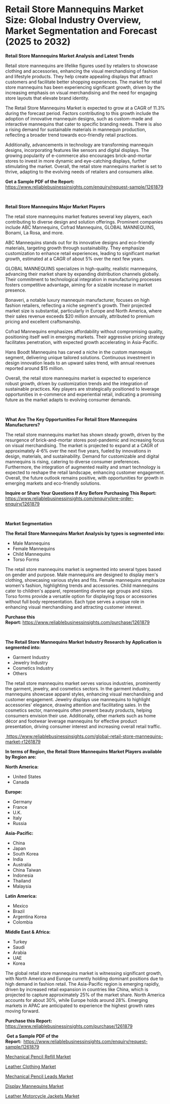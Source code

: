 <p><h1>Retail Store Mannequins Market Size: Global Industry Overview, Market Segmentation and Forecast (2025 to 2032)</h1></p><p><strong>Retail Store Mannequins Market Analysis and Latest Trends</strong></p>
<p><p>Retail store mannequins are lifelike figures used by retailers to showcase clothing and accessories, enhancing the visual merchandising of fashion and lifestyle products. They help create appealing displays that attract customers and facilitate better shopping experiences. The market for retail store mannequins has been experiencing significant growth, driven by the increasing emphasis on visual merchandising and the need for engaging store layouts that elevate brand identity.</p><p>The Retail Store Mannequins Market is expected to grow at a CAGR of 11.3% during the forecast period. Factors contributing to this growth include the adoption of innovative mannequin designs, such as custom-made and interactive mannequins that cater to specific branding needs. There is also a rising demand for sustainable materials in mannequin production, reflecting a broader trend towards eco-friendly retail practices.</p><p>Additionally, advancements in technology are transforming mannequin designs, incorporating features like sensors and digital displays. The growing popularity of e-commerce also encourages brick-and-mortar stores to invest in more dynamic and eye-catching displays, further stimulating the market. Overall, the retail store mannequins market is set to thrive, adapting to the evolving needs of retailers and consumers alike.</p></p>
<p><strong>Get a Sample PDF of the Report:&nbsp;</strong> <a href="https://www.reliablebusinessinsights.com/enquiry/request-sample/1261879?utm_campaign=75&utm_medium=2&utm_source=Github&utm_content=ia&utm_term=06022025&utm_id=retail-store-mannequins">https://www.reliablebusinessinsights.com/enquiry/request-sample/1261879</a></p>
<p>&nbsp;</p>
<p><strong>Retail Store Mannequins Major Market Players</strong></p>
<p><p>The retail store mannequins market features several key players, each contributing to diverse design and solution offerings. Prominent companies include ABC Mannequins, Cofrad Mannequins, GLOBAL MANNEQUINS, Bonami, La Rosa, and more.</p><p>ABC Mannequins stands out for its innovative designs and eco-friendly materials, targeting growth through sustainability. They emphasize customization to enhance retail experiences, leading to significant market growth, estimated at a CAGR of about 5% over the next few years.</p><p>GLOBAL MANNEQUINS specializes in high-quality, realistic mannequins, advancing their market share by expanding distribution channels globally. Their commitment to technological integration in manufacturing processes fosters competitive advantage, aiming for a sizable increase in market presence.</p><p>Bonaveri, a notable luxury mannequin manufacturer, focuses on high fashion retailers, reflecting a niche segment's growth. Their projected market size is substantial, particularly in Europe and North America, where their sales revenue exceeds $20 million annually, attributed to premium pricing and excellent craftsmanship.</p><p>Cofrad Mannequins emphasizes affordability without compromising quality, positioning itself well in emerging markets. Their aggressive pricing strategy facilitates penetration, with expected growth accelerating in Asia-Pacific.</p><p>Hans Boodt Mannequins has carved a niche in the custom mannequin segment, delivering unique tailored solutions. Continuous investment in design innovation leads to an upward sales trend, with annual revenues reported around $15 million.</p><p>Overall, the retail store mannequins market is expected to experience robust growth, driven by customization trends and the integration of sustainable practices. Key players are strategically positioned to leverage opportunities in e-commerce and experiential retail, indicating a promising future as the market adapts to evolving consumer demands.</p></p>
<p>&nbsp;</p>
<p><strong>What Are The Key Opportunities For Retail Store Mannequins Manufacturers?</strong></p>
<p><p>The retail store mannequins market has shown steady growth, driven by the resurgence of brick-and-mortar stores post-pandemic and increasing focus on visual merchandising. The market is projected to expand at a CAGR of approximately 4-6% over the next five years, fueled by innovations in design, materials, and sustainability. Demand for customizable and digital mannequins is rising, catering to diverse consumer preferences. Furthermore, the integration of augmented reality and smart technology is expected to reshape the retail landscape, enhancing customer engagement. Overall, the future outlook remains positive, with opportunities for growth in emerging markets and eco-friendly solutions.</p></p>
<p><strong>Inquire or Share Your Questions If Any Before Purchasing This Report:</strong> <a href="https://www.reliablebusinessinsights.com/enquiry/pre-order-enquiry/1261879?utm_campaign=75&utm_medium=2&utm_source=Github&utm_content=ia&utm_term=06022025&utm_id=retail-store-mannequins">https://www.reliablebusinessinsights.com/enquiry/pre-order-enquiry/1261879</a></p>
<p>&nbsp;</p>
<p><strong>Market Segmentation</strong></p>
<p><strong>The Retail Store Mannequins Market Analysis by types is segmented into:</strong></p>
<p><ul><li>Male Mannequins</li><li>Female Mannequins</li><li>Child Mannequins</li><li>Torso Forms</li></ul></p>
<p><p>The retail store mannequins market is segmented into several types based on gender and purpose. Male mannequins are designed to display men's clothing, showcasing various styles and fits. Female mannequins emphasize women's fashion, highlighting trends and accessories. Child mannequins cater to children's apparel, representing diverse age groups and sizes. Torso forms provide a versatile option for displaying tops or accessories without full body representation. Each type serves a unique role in enhancing visual merchandising and attracting customer interest.</p></p>
<p><strong>Purchase this Report:&nbsp;</strong><a href="https://www.reliablebusinessinsights.com/purchase/1261879?utm_campaign=75&utm_medium=2&utm_source=Github&utm_content=ia&utm_term=06022025&utm_id=retail-store-mannequins">https://www.reliablebusinessinsights.com/purchase/1261879</a></p>
<p>&nbsp;</p>
<p><strong>The Retail Store Mannequins Market Industry Research by Application is segmented into:</strong></p>
<p><ul><li>Garment Industry</li><li>Jewelry Industry</li><li>Cosmetics Industry</li><li>Others</li></ul></p>
<p><p>The retail store mannequins market serves various industries, prominently the garment, jewelry, and cosmetics sectors. In the garment industry, mannequins showcase apparel styles, enhancing visual merchandising and customer engagement. Jewelry displays use mannequins to highlight accessories' elegance, drawing attention and facilitating sales. In the cosmetics sector, mannequins often present beauty products, helping consumers envision their use. Additionally, other markets such as home décor and footwear leverage mannequins for effective product presentation, driving consumer interest and increasing overall retail traffic.</p></p>
<p><a href="https://www.reliablebusinessinsights.com/global-retail-store-mannequins-market-r1261879?utm_campaign=75&utm_medium=2&utm_source=Github&utm_content=ia&utm_term=06022025&utm_id=retail-store-mannequins">&nbsp;https://www.reliablebusinessinsights.com/global-retail-store-mannequins-market-r1261879</a></p>
<p><strong>In terms of Region, the Retail Store Mannequins Market Players available by Region are:</strong></p>
<p>
    <p> <strong> North America: </strong>
        <ul>
            <li>United States</li>
            <li>Canada</li>
        </ul>
        </p> 
    <p> <strong> Europe: </strong>
        <ul>
            <li>Germany</li>
            <li>France</li>
            <li>U.K.</li>
            <li>Italy</li>
            <li>Russia</li>
        </ul>
        </p> 
    <p> <strong> Asia-Pacific: </strong>
        <ul>
            <li>China</li>
            <li>Japan</li>
            <li>South Korea</li>
            <li>India</li>
            <li>Australia</li>
            <li>China Taiwan</li>
            <li>Indonesia</li>
            <li>Thailand</li>
            <li>Malaysia</li>
        </ul>
        </p> 
    <p> <strong> Latin America: </strong>
        <ul>
            <li>Mexico</li>
            <li>Brazil</li>
            <li>Argentina Korea</li>
            <li>Colombia</li>
        </ul>
        </p> 
    <p> <strong> Middle East & Africa: </strong>
        <ul>
            <li>Turkey</li>
            <li>Saudi</li>
            <li>Arabia</li>
            <li>UAE</li>
            <li>Korea</li>
        </ul>
    </p>
    </p>
<p><p>The global retail store mannequins market is witnessing significant growth, with North America and Europe currently holding dominant positions due to high demand in fashion retail. The Asia-Pacific region is emerging rapidly, driven by increased retail expansion in countries like China, which is projected to capture approximately 25% of the market share. North America accounts for about 30%, while Europe holds around 28%. Emerging markets in APAC are anticipated to experience the highest growth rates moving forward.</p></p>
<p><strong>Purchase this Report: </strong><a href="https://www.reliablebusinessinsights.com/purchase/1261879?utm_campaign=75&utm_medium=2&utm_source=Github&utm_content=ia&utm_term=06022025&utm_id=retail-store-mannequins">https://www.reliablebusinessinsights.com/purchase/1261879</a></p>
<p>&nbsp;<strong>Get a Sample PDF of the Report:&nbsp;&nbsp;</strong><a href="https://www.reliablebusinessinsights.com/enquiry/request-sample/1261879?utm_campaign=75&utm_medium=2&utm_source=Github&utm_content=ia&utm_term=06022025&utm_id=retail-store-mannequins">https://www.reliablebusinessinsights.com/enquiry/request-sample/1261879</a></p>
<p><strong></strong></p>
<p><p><a href="https://github.com/benhaeneye/Market-Research-Report-List-1/blob/main/mechanical-pencil-refill-market.md?utm_campaign=75&utm_medium=2&utm_source=Github&utm_content=ia&utm_term=06022025&utm_id=retail-store-mannequins">Mechanical Pencil Refill Market</a></p><p><a href="https://github.com/hunanuzmez/Market-Research-Report-List-1/blob/main/leather-clothing-market.md?utm_campaign=75&utm_medium=2&utm_source=Github&utm_content=ia&utm_term=06022025&utm_id=retail-store-mannequins">Leather Clothing Market</a></p><p><a href="https://github.com/chikenmhamdi/Market-Research-Report-List-1/blob/main/mechanical-pencil-leads-market.md?utm_campaign=75&utm_medium=2&utm_source=Github&utm_content=ia&utm_term=06022025&utm_id=retail-store-mannequins">Mechanical Pencil Leads Market</a></p><p><a href="https://github.com/shewlisapsai/Market-Research-Report-List-1/blob/main/display-mannequins-market.md?utm_campaign=75&utm_medium=2&utm_source=Github&utm_content=ia&utm_term=06022025&utm_id=retail-store-mannequins">Display Mannequins Market</a></p><p><a href="https://github.com/mriwacraane/Market-Research-Report-List-1/blob/main/leather-motorcycle-jackets-market.md?utm_campaign=75&utm_medium=2&utm_source=Github&utm_content=ia&utm_term=06022025&utm_id=retail-store-mannequins">Leather Motorcycle Jackets Market</a></p></p>